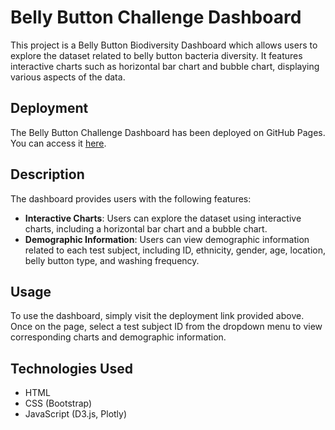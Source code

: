 # Belly Button Challenge Dashboard

This project is a Belly Button Biodiversity Dashboard which allows users to explore the dataset related to belly button bacteria diversity. It features interactive charts such as horizontal bar chart and bubble chart, displaying various aspects of the data.

## Deployment

The Belly Button Challenge Dashboard has been deployed on GitHub Pages. You can access it [here](https://dariariechkina.github.io/belly-button-challenge/).

## Description

The dashboard provides users with the following features:

- **Interactive Charts**: Users can explore the dataset using interactive charts, including a horizontal bar chart and a bubble chart.
- **Demographic Information**: Users can view demographic information related to each test subject, including ID, ethnicity, gender, age, location, belly button type, and washing frequency.

## Usage

To use the dashboard, simply visit the deployment link provided above. Once on the page, select a test subject ID from the dropdown menu to view corresponding charts and demographic information.

## Technologies Used

- HTML
- CSS (Bootstrap)
- JavaScript (D3.js, Plotly)


